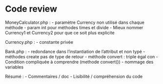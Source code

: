 # Code review

MoneyCalculator.php :
    - paramètre Currency non utilisé dans chaque méthode
    - param int pour méthodes times et divide
    - Mieux nommer Currency1 et Currency2 pour que ce soit plus explicite

Currency.php :
    - constante privée

Bank.php :
    - redondance dans l’instantiation de l’attribut et non typé
    - méthodes create pas de type de retour
    - méthode convert : triple égal con
    - Condition compliquée à comprendre (methode convert())
    - nommage des variables

Résumé :
    - Commentaires / doc
    - Lisibilité / compréhension du code